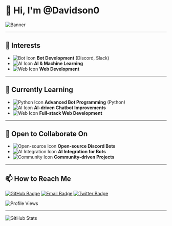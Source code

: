 # 👋 Hi, I'm @Davidson0
![Banner](https://yourimageurl.com/banner-image.png)

---

## 👀 Interests
- ![Bot Icon](https://yourimageurl.com/bot-icon.png) **Bot Development** (Discord, Slack)
- ![AI Icon](https://yourimageurl.com/ai-icon.png) **AI & Machine Learning**
- ![Web Icon](https://yourimageurl.com/web-icon.png) **Web Development**

---

## 🌱 Currently Learning
- ![Python Icon](https://yourimageurl.com/python-icon.png) **Advanced Bot Programming** (Python)
- ![AI Icon](https://yourimageurl.com/ai-icon.png) **AI-driven Chatbot Improvements**
- ![Web Icon](https://yourimageurl.com/web-icon.png) **Full-stack Web Development**

---

## 💼 Open to Collaborate On
- ![Open-source Icon](https://yourimageurl.com/open-source-icon.png) **Open-source Discord Bots**
- ![AI Integration Icon](https://yourimageurl.com/ai-integration-icon.png) **AI Integration for Bots**
- ![Community Icon](https://yourimageurl.com/community-icon.png) **Community-driven Projects**

---

## 📫 How to Reach Me
[![GitHub Badge](https://img.shields.io/badge/GitHub-000?style=for-the-badge&logo=github&logoColor=white)](https://github.com/yourusername) 
[![Email Badge](https://img.shields.io/badge/Email-D14836?style=for-the-badge&logo=gmail&logoColor=white)](mailto:example@example.com) 
[![Twitter Badge](https://img.shields.io/badge/Twitter-1DA1F2?style=for-the-badge&logo=twitter&logoColor=white)](https://twitter.com/yourusername)

![Profile Views](https://komarev.com/ghpvc/?username=yourusername&color=blue)

---

![GitHub Stats](https://github-readme-stats.vercel.app/api?username=yourusername&show_icons=true&theme=radical)
